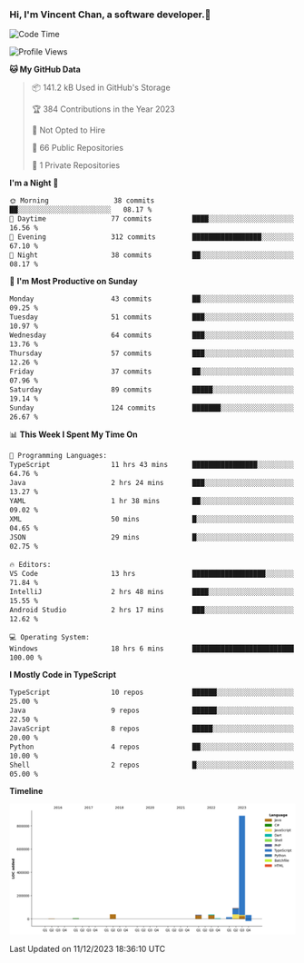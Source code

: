 ### Hi, I'm Vincent Chan, a software developer.👋

<!--
**hkvincent/hkvincent** is a ✨ _special_ ✨ repository because its `README.md` (this file) appears on your GitHub profile.

Here are some ideas to get you started:

- 🔭 I’m currently working on ...
- 🌱 I’m currently learning ...
- 👯 I’m looking to collaborate on ...
- 🤔 I’m looking for help with ...
- 💬 Ask me about ...
- 📫 How to reach me: ...
- 😄 Pronouns: ...
- ⚡ Fun fact: ...
-->
<!--START_SECTION:waka-->
![Code Time](http://img.shields.io/badge/Code%20Time-668%20hrs%2043%20mins-blue)

![Profile Views](http://img.shields.io/badge/Profile%20Views-0-blue)

**🐱 My GitHub Data** 

> 📦 141.2 kB Used in GitHub's Storage 
 > 
> 🏆 384 Contributions in the Year 2023
 > 
> 🚫 Not Opted to Hire
 > 
> 📜 66 Public Repositories 
 > 
> 🔑 1 Private Repositories 
 > 
**I'm a Night 🦉** 

```text
🌞 Morning                38 commits          ██░░░░░░░░░░░░░░░░░░░░░░░   08.17 % 
🌆 Daytime                77 commits          ████░░░░░░░░░░░░░░░░░░░░░   16.56 % 
🌃 Evening                312 commits         █████████████████░░░░░░░░   67.10 % 
🌙 Night                  38 commits          ██░░░░░░░░░░░░░░░░░░░░░░░   08.17 % 
```
📅 **I'm Most Productive on Sunday** 

```text
Monday                   43 commits          ██░░░░░░░░░░░░░░░░░░░░░░░   09.25 % 
Tuesday                  51 commits          ███░░░░░░░░░░░░░░░░░░░░░░   10.97 % 
Wednesday                64 commits          ███░░░░░░░░░░░░░░░░░░░░░░   13.76 % 
Thursday                 57 commits          ███░░░░░░░░░░░░░░░░░░░░░░   12.26 % 
Friday                   37 commits          ██░░░░░░░░░░░░░░░░░░░░░░░   07.96 % 
Saturday                 89 commits          █████░░░░░░░░░░░░░░░░░░░░   19.14 % 
Sunday                   124 commits         ███████░░░░░░░░░░░░░░░░░░   26.67 % 
```


📊 **This Week I Spent My Time On** 

```text
💬 Programming Languages: 
TypeScript               11 hrs 43 mins      ████████████████░░░░░░░░░   64.76 % 
Java                     2 hrs 24 mins       ███░░░░░░░░░░░░░░░░░░░░░░   13.27 % 
YAML                     1 hr 38 mins        ██░░░░░░░░░░░░░░░░░░░░░░░   09.02 % 
XML                      50 mins             █░░░░░░░░░░░░░░░░░░░░░░░░   04.65 % 
JSON                     29 mins             █░░░░░░░░░░░░░░░░░░░░░░░░   02.75 % 

🔥 Editors: 
VS Code                  13 hrs              ██████████████████░░░░░░░   71.84 % 
IntelliJ                 2 hrs 48 mins       ████░░░░░░░░░░░░░░░░░░░░░   15.55 % 
Android Studio           2 hrs 17 mins       ███░░░░░░░░░░░░░░░░░░░░░░   12.62 % 

💻 Operating System: 
Windows                  18 hrs 6 mins       █████████████████████████   100.00 % 
```

**I Mostly Code in TypeScript** 

```text
TypeScript               10 repos            ██████░░░░░░░░░░░░░░░░░░░   25.00 % 
Java                     9 repos             ██████░░░░░░░░░░░░░░░░░░░   22.50 % 
JavaScript               8 repos             █████░░░░░░░░░░░░░░░░░░░░   20.00 % 
Python                   4 repos             ██░░░░░░░░░░░░░░░░░░░░░░░   10.00 % 
Shell                    2 repos             █░░░░░░░░░░░░░░░░░░░░░░░░   05.00 % 
```



**Timeline**

![Lines of Code chart](https://raw.githubusercontent.com/hkvincent/hkvincent/main/assets/bar_graph.png)


 Last Updated on 11/12/2023 18:36:10 UTC
<!--END_SECTION:waka-->
